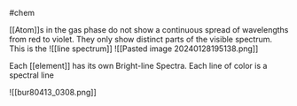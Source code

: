 #chem 

[[Atom]]s in the gas phase do not show a continuous spread of wavelengths from red to violet. They only show distinct parts of the visible spectrum. This is the ![[line spectrum]]
![[Pasted image 20240128195138.png]]

Each [[element]] has its own Bright-line Spectra. Each line of color is a spectral line

![[bur80413_0308.png]]



